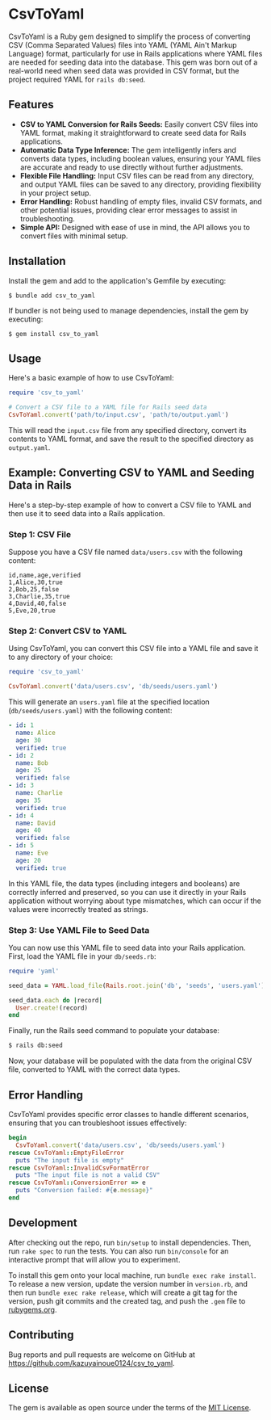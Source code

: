 # CsvToYaml

CsvToYaml is a Ruby gem designed to simplify the process of converting CSV (Comma Separated Values) files into YAML (YAML Ain't Markup Language) format, particularly for use in Rails applications where YAML files are needed for seeding data into the database. This gem was born out of a real-world need when seed data was provided in CSV format, but the project required YAML for `rails db:seed`.

## Features

- **CSV to YAML Conversion for Rails Seeds:** Easily convert CSV files into YAML format, making it straightforward to create seed data for Rails applications.
- **Automatic Data Type Inference:** The gem intelligently infers and converts data types, including boolean values, ensuring your YAML files are accurate and ready to use directly without further adjustments.
- **Flexible File Handling:** Input CSV files can be read from any directory, and output YAML files can be saved to any directory, providing flexibility in your project setup.
- **Error Handling:** Robust handling of empty files, invalid CSV formats, and other potential issues, providing clear error messages to assist in troubleshooting.
- **Simple API:** Designed with ease of use in mind, the API allows you to convert files with minimal setup.

## Installation

Install the gem and add to the application's Gemfile by executing:

    $ bundle add csv_to_yaml

If bundler is not being used to manage dependencies, install the gem by executing:

    $ gem install csv_to_yaml

## Usage

Here's a basic example of how to use CsvToYaml:

```ruby
require 'csv_to_yaml'

# Convert a CSV file to a YAML file for Rails seed data
CsvToYaml.convert('path/to/input.csv', 'path/to/output.yaml')
```

This will read the `input.csv` file from any specified directory, convert its contents to YAML format, and save the result to the specified directory as `output.yaml`.

## Example: Converting CSV to YAML and Seeding Data in Rails

Here's a step-by-step example of how to convert a CSV file to YAML and then use it to seed data into a Rails application.

### Step 1: CSV File

Suppose you have a CSV file named `data/users.csv` with the following content:

```csv:data/users.csv
id,name,age,verified
1,Alice,30,true
2,Bob,25,false
3,Charlie,35,true
4,David,40,false
5,Eve,20,true
```

### Step 2: Convert CSV to YAML

Using CsvToYaml, you can convert this CSV file into a YAML file and save it to any directory of your choice:

```ruby
require 'csv_to_yaml'

CsvToYaml.convert('data/users.csv', 'db/seeds/users.yaml')
```

This will generate an `users.yaml` file at the specified location (`db/seeds/users.yaml`) with the following content:

```yaml:db/seeds/users.yaml
- id: 1
  name: Alice
  age: 30
  verified: true
- id: 2
  name: Bob
  age: 25
  verified: false
- id: 3
  name: Charlie
  age: 35
  verified: true
- id: 4
  name: David
  age: 40
  verified: false
- id: 5
  name: Eve
  age: 20
  verified: true
```

In this YAML file, the data types (including integers and booleans) are correctly inferred and preserved, so you can use it directly in your Rails application without worrying about type mismatches, which can occur if the values were incorrectly treated as strings.

### Step 3: Use YAML File to Seed Data

You can now use this YAML file to seed data into your Rails application. First, load the YAML file in your `db/seeds.rb`:

```ruby
require 'yaml'

seed_data = YAML.load_file(Rails.root.join('db', 'seeds', 'users.yaml'))

seed_data.each do |record|
  User.create!(record)
end
```

Finally, run the Rails seed command to populate your database:

```bash
$ rails db:seed
```

Now, your database will be populated with the data from the original CSV file, converted to YAML with the correct data types.

## Error Handling

CsvToYaml provides specific error classes to handle different scenarios, ensuring that you can troubleshoot issues effectively:

```ruby
begin
  CsvToYaml.convert('data/users.csv', 'db/seeds/users.yaml')
rescue CsvToYaml::EmptyFileError
  puts "The input file is empty"
rescue CsvToYaml::InvalidCsvFormatError
  puts "The input file is not a valid CSV"
rescue CsvToYaml::ConversionError => e
  puts "Conversion failed: #{e.message}"
end
```

## Development

After checking out the repo, run `bin/setup` to install dependencies. Then, run `rake spec` to run the tests. You can also run `bin/console` for an interactive prompt that will allow you to experiment.

To install this gem onto your local machine, run `bundle exec rake install`. To release a new version, update the version number in `version.rb`, and then run `bundle exec rake release`, which will create a git tag for the version, push git commits and the created tag, and push the `.gem` file to [rubygems.org](https://rubygems.org).

## Contributing

Bug reports and pull requests are welcome on GitHub at https://github.com/kazuyainoue0124/csv_to_yaml.

## License

The gem is available as open source under the terms of the [MIT License](https://opensource.org/licenses/MIT).
